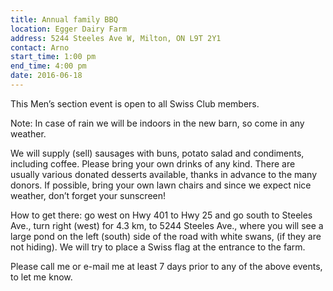 ```yaml
---
title: Annual family BBQ
location: Egger Dairy Farm
address: 5244 Steeles Ave W, Milton, ON L9T 2Y1
contact: Arno
start_time: 1:00 pm
end_time: 4:00 pm
date: 2016-06-18
---
```


This Men’s section event is open to all Swiss Club members.

Note: In case of rain we will be indoors in the new barn, so come in any
weather.

We will supply (sell) sausages with buns, potato salad and condiments,
including coffee. Please bring your own drinks of any kind. There are usually
various donated desserts available, thanks in advance to the many donors. If
possible, bring your own lawn chairs and since we expect nice weather, don’t
forget your sunscreen!

How to get there: go west on Hwy 401 to Hwy 25 and go south to Steeles Ave.,
turn right (west) for 4.3 km, to 5244 Steeles Ave., where you will see a large
pond on the left (south) side of the road with white swans, (if they are not
hiding). We will try to place a Swiss flag at the entrance to the farm.

Please call me or e-mail me at least 7 days prior to any of the above events,
to let me know.
